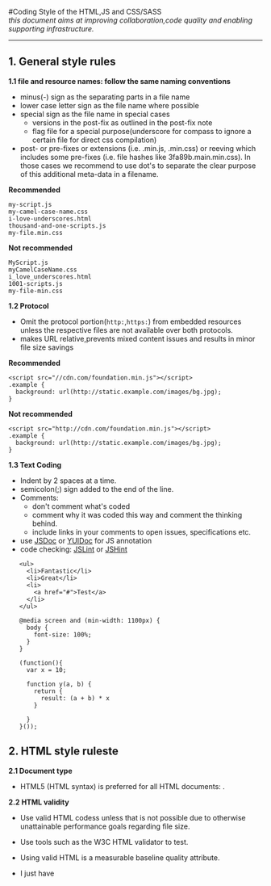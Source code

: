 #Coding Style of the HTML,JS and CSS/SASS  
*this document aims at improving collaboration,code quality and enabling supporting infrastructure.*
***
## 1. General style rules
**1.1 file and resource names: follow the same naming conventions**

* minus(-) sign as the separating parts in a file name
* lower case letter sign as the file name where possible 
* special sign as the file name in special cases
    *  versions in the post-fix as outlined in the post-fix note
    *  flag file for a special purpose(underscore for compass to ignore a certain file for direct css compilation)
* post- or pre-fixes or extensions (i.e. .min.js, .min.css) or reeving which includes some pre-fixes (i.e. file hashes like 3fa89b.main.min.css). In those cases we recommend to use dot's to separate the clear purpose of this additional meta-data in a filename.

 **Recommended**
 ```
 my-script.js
 my-camel-case-name.css
 i-love-underscores.html
 thousand-and-one-scripts.js
 my-file.min.css
 ```
 **Not recommended**
 ```
 MyScript.js
 myCamelCaseName.css
 i_love_underscores.html
 1001-scripts.js
 my-file-min.css
 ```

**1.2 Protocol**

* Omit the protocol portion(`http:`,`https:`) from embedded resources unless the respective files are not available over both protocols.
* makes URL relative,prevents mixed content issues and results in minor file size savings
 
 **Recommended**
 ```
 <script src="//cdn.com/foundation.min.js"></script>
 .example {
   background: url(http://static.example.com/images/bg.jpg);
 }
 ```
 **Not recommended**
 ```
 <script src="http://cdn.com/foundation.min.js"></script>
 .example {
   background: url(http://static.example.com/images/bg.jpg);
 }
 ```

**1.3 Text Coding**

* Indent by 2 spaces at a time.
* semicolon(;) sign added to the end of the line.
* Comments:
    -  don't comment what's coded
    -  comment why it was coded this way and comment the thinking behind.
    -  include links in your comments to open issues, specifications etc.
* use [JSDoc](http://usejsdoc.org/) or [YUIDoc](http://yui.github.io/yuidoc/) for JS annotation
* code checking: [JSLint](http://www.jslint.com/) or [JSHint](http://jshint.com/)
 ```
    <ul>
      <li>Fantastic</li>
      <li>Great</li>
      <li>
        <a href="#">Test</a>
      </li>
    </ul>

    @media screen and (min-width: 1100px) {
      body {
        font-size: 100%;
      }
    }

    (function(){
      var x = 10;

      function y(a, b) {
        return {
          result: (a + b) * x
        }

      }
    }());
 ```

## 2. HTML style ruleste
**2.1 Document type**

* HTML5 (HTML syntax) is preferred for all HTML documents: <!DOCTYPE html>.

**2.2 HTML validity**

* Use valid HTML codess unless that is not possible due to otherwise unattainable performance goals regarding file size.

* Use tools such as the W3C HTML validator to test.

* Using valid HTML is a measurable baseline quality attribute.
* I just have 